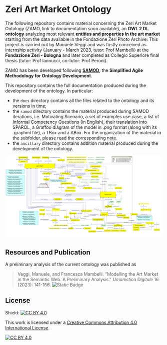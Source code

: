# Zeri Art Market Ontology

The following repository contains material concerning the Zeri Art Market Ontology (ZAMO, link to documentation soon available), an **OWL 2 DL ontology** analyzing most relevant **entities and properties in the art market** starting from the data available in the Fondazione Zeri Photo Archive. This project is carried out by Manuele Veggi and was firstly conceived as internship activity (January - March 2023, tutor: Prof Mambelli) at the **Fondazione Zeri - Bologna** and later completed as Collegio Superiore final thesis (tutor: Prof Iannucci, co-tutor: Prof Peroni).

ZAMO has been developed following [**SAMOD**](http://dx.doi.org/10.6084/m9.figshare.3189769), the **Simplified Agile Methodology for Ontology Development**.

This repository contains the full documentation produced during the development of the ontology. In particular:
- the ```docs``` directory contains all the files related to the ontology and its versions in time;
- the ```samod``` directory contains the material produced during SAMOD iterations, i.e. Motivating Scenario, a set of examples use case, a list of Informal Competency Questions (in English), their translation into SPARQL, a Graffoo diagram of the model in .png format (along with its .graphml file), a TBox and a ABox. For the organization of the material in the subfolder, please read the corresponding [note](samod/samod.md).
- the ```ancillary``` directory contains addition material produced during the development of the ontology.

<img src="docs/2024-01-24/zamo/zamo.png">

## Resources and Publication

A preliminary analysis of the current ontology was published as 
> Veggi, Manuele, and Francesca Mambelli. "Modelling the Art Market in the Semantic Web. A Preliminary Analysis." <i>Umanistica Digitale</i> 16 (2023): 141-166. ![Static Badge](https://img.shields.io/badge/doi-10.6092%2Fissn.2532-8816%2F17208?color=B31B1B&link=http%3A%2F%2Fdoi.org%2F10.6092%2Fissn.2532-8816%2F17208)

## License

Shield: [![CC BY 4.0][cc-by-shield]][cc-by]

This work is licensed under a
[Creative Commons Attribution 4.0 International License][cc-by].

[![CC BY 4.0][cc-by-image]][cc-by]

[cc-by]: http://creativecommons.org/licenses/by/4.0/
[cc-by-image]: https://i.creativecommons.org/l/by/4.0/88x31.png
[cc-by-shield]: https://img.shields.io/badge/License-CC%20BY%204.0-lightgrey.svg
